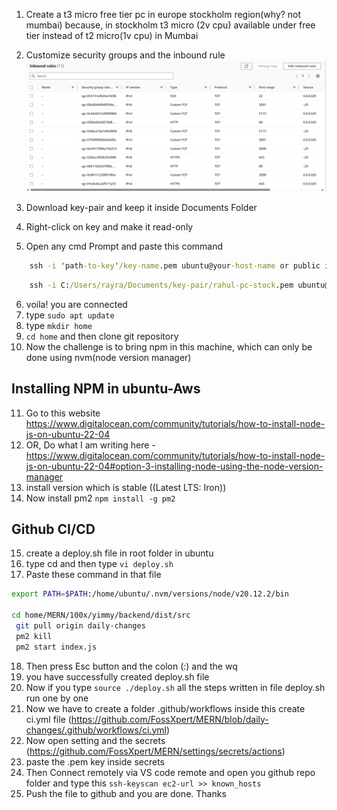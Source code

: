 1. Create a t3 micro free tier pc in europe stockholm region(why? not mumbai) because, in stockholm t3 micro (2v cpu) available under free tier instead of t2 micro(1v cpu) in Mumbai 
2. Customize security groups and the inbound rule
![alt text](images/image1.png)


3. Download key-pair and keep it inside Documents Folder
4. Right-click on key and make it read-only
5. Open any cmd Prompt and paste this command
```bat
    ssh -i 'path-to-key'/key-name.pem ubuntu@your-host-name or public ipv4 address
```
```bat
    ssh -i C:/Users/rayra/Documents/key-pair/rahul-pc-stock.pem ubuntu@ec2-51-20-52-210.eu-north-1.compute.amazonaws.com
```

6. voila! you are connected
7. type `sudo apt update`
8. type `mkdir home`
9. `cd home` and then clone git repository
10. Now the challenge is to bring npm in this machine, which can only be done using nvm(node version manager)

## Installing NPM in ubuntu-Aws

11. Go to this website https://www.digitalocean.com/community/tutorials/how-to-install-node-js-on-ubuntu-22-04
12. OR, Do what I am writing here -  https://www.digitalocean.com/community/tutorials/how-to-install-node-js-on-ubuntu-22-04#option-3-installing-node-using-the-node-version-manager
13. install version which is stable ((Latest LTS: Iron))
14. Now install pm2 `npm install -g pm2`

## Github CI/CD 
15. create a deploy.sh file in root folder in ubuntu
16. type cd and then type `vi deploy.sh`
17. Paste these command in that file
```bash
export PATH=$PATH:/home/ubuntu/.nvm/versions/node/v20.12.2/bin

cd home/MERN/100x/yimmy/backend/dist/src
 git pull origin daily-changes
 pm2 kill
 pm2 start index.js
```
18. Then press Esc button and the colon (:) and the wq
19. you have successfully created deploy.sh file
20. Now if you type `source ./deploy.sh` all the steps written in file deploy.sh run one by one
21. Now we have to create a folder .github/workflows inside this create ci.yml file (https://github.com/FossXpert/MERN/blob/daily-changes/.github/workflows/ci.yml)
22. Now open setting and the secrets (https://github.com/FossXpert/MERN/settings/secrets/actions)
23. paste the .pem key inside secrets
24. Then Connect remotely via VS code remote and open you github repo folder and type this `ssh-keyscan ec2-url >> known_hosts`
25. Push the file to github and you are done. Thanks